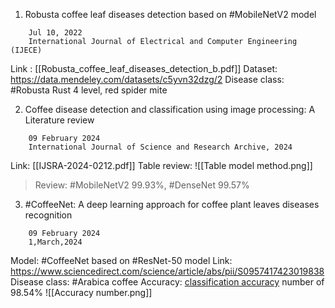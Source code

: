 1. Robusta coffee leaf diseases detection based on #MobileNetV2 model 
```
	Jul 10, 2022
	International Journal of Electrical and Computer Engineering (IJECE)
```
Link : [[Robusta_coffee_leaf_diseases_detection_b.pdf]]
Dataset: https://data.mendeley.com/datasets/c5yvn32dzg/2
Disease class: #Robusta Rust 4 level, red spider mite

2. Coffee disease detection and classification using image processing: A Literature review
```
	09 February 2024
	International Journal of Science and Research Archive, 2024
```
Link: [[IJSRA-2024-0212.pdf]]
Table review:
![[Table model method.png]]

> Review: #MobileNetV2 99.93%, #DenseNet 99.57%

3. #CoffeeNet: A deep learning approach for coffee plant leaves diseases recognition
```
	09 February 2024
	1,March,2024
```
Model: #CoffeeNet based on #ResNet-50 model
Link: https://www.sciencedirect.com/science/article/abs/pii/S0957417423019838
Disease class: #Arabica coffee
Accuracy: [classification accuracy](https://www.sciencedirect.com/topics/engineering/classification-accuracy "Learn more about classification accuracy from ScienceDirect's AI-generated Topic Pages") number of 98.54%
![[Accuracy number.png]]

